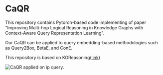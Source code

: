 # CaQR
This repository contains Pytorch-based code implementing of paper "Improving Multi-hop Logical Reasoning in Knowledge Graphs with Context-Aware Query Representation Learning". 

Our CaQR can be applied to query embedding-based methodologies such as Query2Box, BetaE, and ConE.

This repository is based on KGReasoning([link])

![CaQR applied on _ip_ query.](/.caqr.png)

[link]: https://github.com/snap-stanford/KGReasoning
